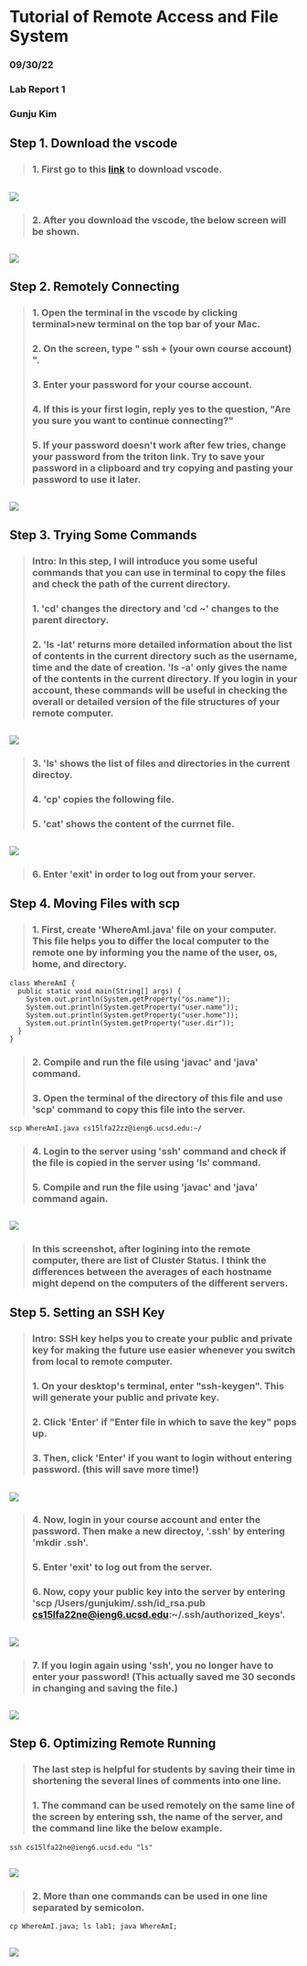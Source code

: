 # Tutorial of Remote Access and File System
### 09/30/22
### Lab Report 1
### Gunju Kim



## Step 1. Download the vscode
> ###  1. First go to this [link](https://code.visualstudio.com/) to download vscode.
## ![](vscode1.png)
> ###  2. After you download the vscode, the below screen will be shown.
## ![](vscode.png)




## Step 2. Remotely Connecting
> ### 1. Open the terminal in the vscode by clicking terminal>new terminal on the top bar of your Mac.
> ### 2. On the screen, type " ssh + (your own course account) ".
> ### 3. Enter your password for your course account.
> ### 4. If this is your first login, reply yes to the question, "Are you sure you want to continue connecting?"  
> ### 5. If your password doesn't work after few tries, change your password from the triton link. Try to save your password in a clipboard and try copying and pasting your password to use it later.
## ![](login.png)




## Step 3. Trying Some Commands
> ### Intro: In this step, I will introduce you some useful commands that you can use in terminal to copy the files and check the path of the current directory.
> ### 1. 'cd' changes the directory and 'cd ~' changes to the parent directory.
> ### 2. 'ls -lat' returns more detailed information about the list of contents in the current directory such as the username, time and the date of creation. 'ls -a' only gives the name of the contents in the current directory. If you login in your account, these commands will be useful in checking the overall or detailed version of the file structures of your remote computer.
## ![](command1.png)
> ### 3. 'ls' shows the list of files and directories in the current directoy. 
> ### 4. 'cp' copies the following file. 
> ### 5. 'cat' shows the content of the currnet file.
## ![](command2.png)
> ### 6. Enter 'exit' in order to log out from your server.




## Step 4. Moving Files with scp
> ### 1. First, create 'WhereAmI.java' file on your computer. This file helps you to differ the local computer to the remote one by informing you the name of the user, os, home, and directory.
```
class WhereAmI {
  public static void main(String[] args) {
    System.out.println(System.getProperty("os.name"));
    System.out.println(System.getProperty("user.name"));
    System.out.println(System.getProperty("user.home"));
    System.out.println(System.getProperty("user.dir"));
  }
}
```
> ### 2. Compile and run the file using 'javac' and 'java' command.
> ### 3. Open the terminal of the directory of this file and use 'scp' command to copy this file into the server.
```
scp WhereAmI.java cs15lfa22zz@ieng6.ucsd.edu:~/
```
> ### 4. Login to the server using 'ssh' command and check if the file is copied in the server using 'ls' command.
> ### 5. Compile and run the file using 'javac' and 'java' command again.
## ![](scp.png)
> ### In this screenshot, after logining into the remote computer, there are list of Cluster Status. I think the differences between the averages of each hostname might depend on the computers of the different servers. 




## Step 5. Setting an SSH Key
> ### Intro: SSH key helps you to create your public and private key for making the future use easier whenever you switch from local to remote computer.
> ### 1. On your desktop's terminal, enter "ssh-keygen". This will generate your public and private key.
> ### 2. Click 'Enter' if "Enter file in which to save the key" pops up.
> ### 3. Then, click 'Enter' if you want to login without entering password. (this will save more time!)
## ![](key.png)
> ### 4. Now, login in your course account and enter the password. Then make a new directoy, '.ssh' by entering 'mkdir .ssh'.
> ### 5. Enter 'exit' to log out from the server.
> ### 6. Now, copy your public key into the server by entering 'scp /Users/gunjukim/.ssh/id_rsa.pub cs15lfa22ne@ieng6.ucsd.edu:~/.ssh/authorized_keys'.
## ![](pass2.png)
> ### 7. If you login again using 'ssh', you no longer have to enter your password! (This actually saved me 30 seconds in changing and saving the file.)
## ![](passphrase.png)



## Step 6. Optimizing Remote Running
> ### The last step is helpful for students by saving their time in shortening the several lines of comments into one line.
> ### 1. The command can be used remotely on the same line of the screen by entering ssh, the name of the server, and the command line like the below example.
```
ssh cs15lfa22ne@ieng6.ucsd.edu "ls"
```
## ![](easy1.png)
> ### 2. More than one commands can be used in one line separated by semicolon.
```
cp WhereAmI.java; ls lab1; java WhereAmI;
```
## ![](easy2.png)